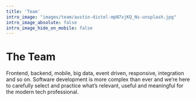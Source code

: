```yaml
---
title: 'Team'
intro_image: "images/team/austin-distel-mpN7xjKQ_Ns-unsplash.jpg"
intro_image_absolute: false
intro_image_hide_on_mobile: false
---
```


# The Team

Frontend, backend, mobile, big data, event driven, responsive, integration and so on. Software development is more complex than ever and we’re here to carefully select and practice what’s relevant, useful and meaningful for the modern tech professional.
